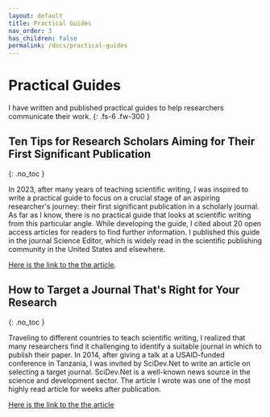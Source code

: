 ```yaml
---
layout: default
title: Practical Guides
nav_order: 3
has_children: false
permalink: /docs/practical-guides
---
```


# Practical Guides

I have written and published practical guides to help researchers communicate their work.
{: .fs-6 .fw-300 }

## Ten Tips for Research Scholars Aiming for Their First Significant Publication
{: .no_toc }

In 2023, after many years of teaching scientific writing, I was inspired to write a practical guide to focus on a crucial stage of an aspiring researcher's journey: their first significant publication in a scholarly journal. As far as I know, there is no practical guide that looks at scientific writing from this particular angle. While developing the guide, I cited about 20 open access articles for readers to find further information. I published this guide in the journal Science Editor, which is widely read in the scientific publishing community in the United States and elsewhere.

[Here is the link to the the article](https://www.csescienceeditor.org/article/ten-tips-for-research-scholars-aiming-for-their-first-significant-publication/).

## How to Target a Journal That's Right for Your Research
{: .no_toc }

Traveling to different countries to teach scientific writing, I realized that many researchers find it challenging to identify a suitable journal in which to publish their paper. In 2014, after giving a talk at a USAID-funded conference in Tanzania, I was invited by SciDev.Net to write an article on selecting a target journal. SciDev.Net is a well-known news source in the science and development sector. The article I wrote was one of the most highly read article for weeks after publication.

[Here is the link to the the article](https://www.scidev.net/global/practical-guides/target-journal-right-research-communicate-publish/.)


